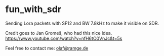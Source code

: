 # fun_with_sdr
Sending Lora packets with SF12 and BW 7.8kHz to make it visible on SDR.

Credit goes to Jan Gromeš, who had this nice idea.
https://www.youtube.com/watch?v=nfH6tO0VnJc&t=5s

Feel free to contact me: olaf@ramge.de




